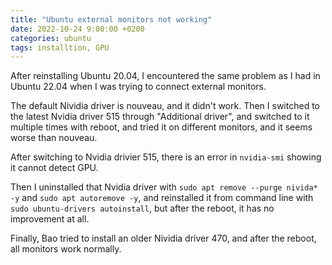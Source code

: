 ```yaml
---
title: "Ubuntu external monitors not working"
date: 2022-10-24 9:00:00 +0200
categories: ubuntu
tags: installtion, GPU
---
```


After reinstalling Ubuntu 20.04, I encountered the same problem as I had in Ubuntu 22.04 when I was trying to connect external monitors.

The default Nividia driver is nouveau, and it didn't work. 
Then I switched to the latest Nvidia driver 515 through "Additional driver", and switched to it multiple times with reboot, and tried it on different monitors, and it seems worse than nouveau.

After switching to Nvidia drivier 515, there is an error in `nvidia-smi` showing it cannot detect GPU.

Then I uninstalled that Nvidia driver with `sudo apt remove --purge nivida* -y` and `sudo apt autoremove -y`, and reinstalled it from command line with `sudo ubuntu-drivers autoinstall`, but after the reboot, it has no improvement at all.

Finally, Bao tried to install an older Nividia driver 470, and after the reboot, all monitors work normally. 
